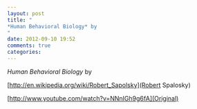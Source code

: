 ```yaml
---
layout: post
title: "
*Human Behavioral Biology* by 
"
date: 2012-09-10 19:52
comments: true
categories: 
---
```


*Human Behavioral Biology* by 

[http://en.wikipedia.org/wiki/Robert_Sapolsky](Robert Spalosky)

[http://www.youtube.com/watch?v=NNnIGh9g6fA](Original)

